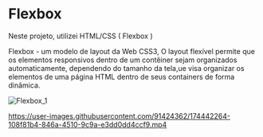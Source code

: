# Flexbox
Neste projeto, utilizei  HTML/CSS ( Flexbox )

Flexbox - um modelo de layout da Web CSS3, O layout flexível permite que os elementos responsivos dentro de um contêiner sejam organizados automaticamente, dependendo do tamanho da tela,ue visa organizar os elementos de uma página HTML dentro de seus containers de forma dinâmica.


![Flexbox_1](https://user-images.githubusercontent.com/91424362/156937488-5d284190-2e28-4dc1-8161-a4dca3f89610.jpg)




https://user-images.githubusercontent.com/91424362/174442264-108f81b4-846a-4510-9c9a-e3dd0dd4ccf9.mp4

